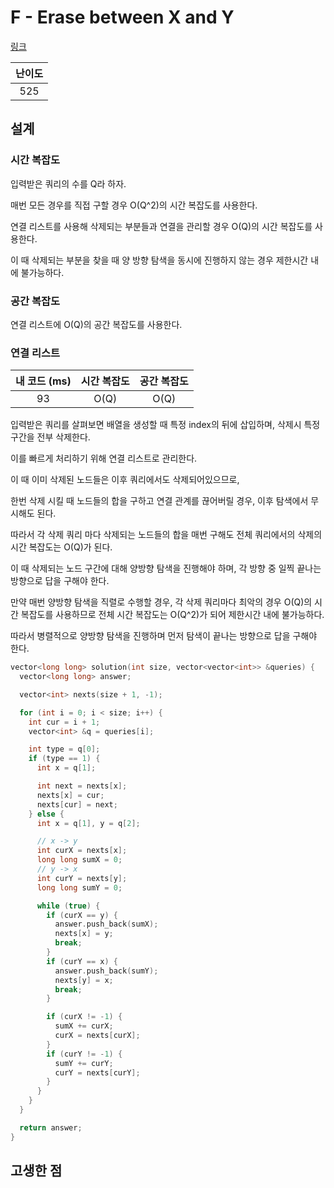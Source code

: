 # F - Erase between X and Y

[링크](https://atcoder.jp/contests/abc421/tasks/abc421_f)

| 난이도 |
| :----: |
|  525   |

## 설계

### 시간 복잡도

입력받은 쿼리의 수를 Q라 하자.

매번 모든 경우를 직접 구할 경우 O(Q^2)의 시간 복잡도를 사용한다.

연결 리스트를 사용해 삭제되는 부분들과 연결을 관리할 경우 O(Q)의 시간 복잡도를 사용한다.

이 때 삭제되는 부분을 찾을 때 양 방향 탐색을 동시에 진행하지 않는 경우 제한시간 내에 불가능하다.

### 공간 복잡도

연결 리스트에 O(Q)의 공간 복잡도를 사용한다.

### 연결 리스트

| 내 코드 (ms) | 시간 복잡도 | 공간 복잡도 |
| :----------: | :---------: | :---------: |
|      93      |    O(Q)     |    O(Q)     |

입력받은 쿼리를 살펴보면 배열을 생성할 때 특정 index의 뒤에 삽입하며, 삭제시 특정 구간을 전부 삭제한다.

이를 빠르게 처리하기 위해 연결 리스트로 관리한다.

이 때 이미 삭제된 노드들은 이후 쿼리에서도 삭제되어있으므로,

한번 삭제 시킬 때 노드들의 합을 구하고 연결 관계를 끊어버릴 경우, 이후 탐색에서 무시해도 된다.

따라서 각 삭제 쿼리 마다 삭제되는 노드들의 합을 매번 구해도 전체 쿼리에서의 삭제의 시간 복잡도는 O(Q)가 된다.

이 때 삭제되는 노드 구간에 대해 양방향 탐색을 진행해야 하며, 각 방향 중 일찍 끝나는 방향으로 답을 구해야 한다.

만약 매번 양방향 탐색을 직렬로 수행할 경우, 각 삭제 쿼리마다 최악의 경우 O(Q)의 시간 복잡도를 사용하므로 전체 시간 복잡도는 O(Q^2)가 되어 제한시간 내에 불가능하다.

따라서 병렬적으로 양방향 탐색을 진행하며 먼저 탐색이 끝나는 방향으로 답을 구해야 한다.

```cpp
vector<long long> solution(int size, vector<vector<int>> &queries) {
  vector<long long> answer;

  vector<int> nexts(size + 1, -1);

  for (int i = 0; i < size; i++) {
    int cur = i + 1;
    vector<int> &q = queries[i];

    int type = q[0];
    if (type == 1) {
      int x = q[1];

      int next = nexts[x];
      nexts[x] = cur;
      nexts[cur] = next;
    } else {
      int x = q[1], y = q[2];

      // x -> y
      int curX = nexts[x];
      long long sumX = 0;
      // y -> x
      int curY = nexts[y];
      long long sumY = 0;

      while (true) {
        if (curX == y) {
          answer.push_back(sumX);
          nexts[x] = y;
          break;
        }
        if (curY == x) {
          answer.push_back(sumY);
          nexts[y] = x;
          break;
        }

        if (curX != -1) {
          sumX += curX;
          curX = nexts[curX];
        }
        if (curY != -1) {
          sumY += curY;
          curY = nexts[curY];
        }
      }
    }
  }

  return answer;
}
```

## 고생한 점
